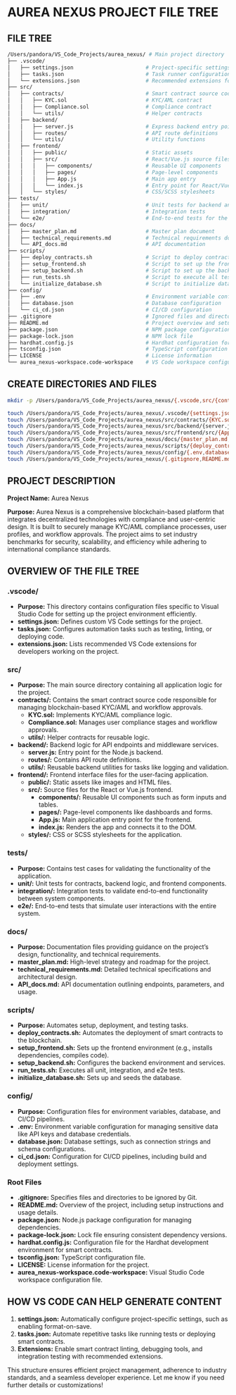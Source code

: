 # AUREA NEXUS PROJECT FILE TREE

## FILE TREE

```bash
/Users/pandora/VS_Code_Projects/aurea_nexus/ # Main project directory
├── .vscode/
│   ├── settings.json                       # Project-specific settings for VS Code
│   ├── tasks.json                          # Task runner configuration
│   └── extensions.json                     # Recommended extensions for the workspace
├── src/
│   ├── contracts/                          # Smart contract source code
│   │   ├── KYC.sol                         # KYC/AML contract
│   │   ├── Compliance.sol                  # Compliance contract
│   │   └── utils/                          # Helper contracts
│   ├── backend/
│   │   ├── server.js                       # Express backend entry point
│   │   ├── routes/                         # API route definitions
│   │   └── utils/                          # Utility functions
│   ├── frontend/
│   │   ├── public/                         # Static assets
│   │   ├── src/                            # React/Vue.js source files
│   │   │   ├── components/                 # Reusable UI components
│   │   │   ├── pages/                      # Page-level components
│   │   │   ├── App.js                      # Main app entry
│   │   │   └── index.js                    # Entry point for React/Vue.js
│   │   └── styles/                         # CSS/SCSS stylesheets
├── tests/
│   ├── unit/                               # Unit tests for backend and contracts
│   ├── integration/                        # Integration tests
│   └── e2e/                                # End-to-end tests for the entire system
├── docs/
│   ├── master_plan.md                      # Master plan document
│   ├── technical_requirements.md           # Technical requirements document
│   └── API_docs.md                         # API documentation
├── scripts/
│   ├── deploy_contracts.sh                 # Script to deploy contracts
│   ├── setup_frontend.sh                   # Script to set up the frontend
│   ├── setup_backend.sh                    # Script to set up the backend
│   ├── run_tests.sh                        # Script to execute all tests
│   └── initialize_database.sh              # Script to initialize database
├── config/
│   ├── .env                                # Environment variable configuration
│   ├── database.json                       # Database configuration
│   └── ci_cd.json                          # CI/CD configuration
├── .gitignore                              # Ignored files and directories for Git
├── README.md                               # Project overview and setup instructions
├── package.json                            # NPM package configuration
├── package-lock.json                       # NPM lock file
├── hardhat.config.js                       # Hardhat configuration for smart contracts
├── tsconfig.json                           # TypeScript configuration
├── LICENSE                                 # License information
└── aurea_nexus-workspace.code-workspace    # VS Code workspace configuration
```

## CREATE DIRECTORIES AND FILES

```bash
mkdir -p /Users/pandora/VS_Code_Projects/aurea_nexus/{.vscode,src/{contracts/{utils},backend/{routes,utils},frontend/{public,src/{components,pages}},styles},tests/{unit,integration,e2e},docs,scripts,config}

touch /Users/pandora/VS_Code_Projects/aurea_nexus/.vscode/{settings.json,tasks.json,extensions.json}
touch /Users/pandora/VS_Code_Projects/aurea_nexus/src/contracts/{KYC.sol,Compliance.sol}
touch /Users/pandora/VS_Code_Projects/aurea_nexus/src/backend/{server.js}
touch /Users/pandora/VS_Code_Projects/aurea_nexus/src/frontend/src/{App.js,index.js}
touch /Users/pandora/VS_Code_Projects/aurea_nexus/docs/{master_plan.md,technical_requirements.md,API_docs.md}
touch /Users/pandora/VS_Code_Projects/aurea_nexus/scripts/{deploy_contracts.sh,setup_frontend.sh,setup_backend.sh,run_tests.sh,initialize_database.sh}
touch /Users/pandora/VS_Code_Projects/aurea_nexus/config/{.env,database.json,ci_cd.json}
touch /Users/pandora/VS_Code_Projects/aurea_nexus/{.gitignore,README.md,package.json,package-lock.json,hardhat.config.js,tsconfig.json,LICENSE,aurea_nexus-workspace.code-workspace}
```

## PROJECT DESCRIPTION

**Project Name:** Aurea Nexus

**Purpose:** Aurea Nexus is a comprehensive blockchain-based platform that integrates decentralized technologies with compliance and user-centric design. It is built to securely manage KYC/AML compliance processes, user profiles, and workflow approvals. The project aims to set industry benchmarks for security, scalability, and efficiency while adhering to international compliance standards.

## OVERVIEW OF THE FILE TREE

### .vscode/
- **Purpose:** This directory contains configuration files specific to Visual Studio Code for setting up the project environment efficiently.
- **settings.json:** Defines custom VS Code settings for the project.
- **tasks.json:** Configures automation tasks such as testing, linting, or deploying code.
- **extensions.json:** Lists recommended VS Code extensions for developers working on the project.

### src/
- **Purpose:** The main source directory containing all application logic for the project.
- **contracts/:** Contains the smart contract source code responsible for managing blockchain-based KYC/AML and workflow approvals.
  - **KYC.sol:** Implements KYC/AML compliance logic.
  - **Compliance.sol:** Manages user compliance stages and workflow approvals.
  - **utils/:** Helper contracts for reusable logic.
- **backend/:** Backend logic for API endpoints and middleware services.
  - **server.js:** Entry point for the Node.js backend.
  - **routes/:** Contains API route definitions.
  - **utils/:** Reusable backend utilities for tasks like logging and validation.
- **frontend/:** Frontend interface files for the user-facing application.
  - **public/:** Static assets like images and HTML files.
  - **src/:** Source files for the React or Vue.js frontend.
    - **components/:** Reusable UI components such as form inputs and tables.
    - **pages/:** Page-level components like dashboards and forms.
    - **App.js:** Main application entry point for the frontend.
    - **index.js:** Renders the app and connects it to the DOM.
  - **styles/:** CSS or SCSS stylesheets for the application.

### tests/
- **Purpose:** Contains test cases for validating the functionality of the application.
- **unit/:** Unit tests for contracts, backend logic, and frontend components.
- **integration/:** Integration tests to validate end-to-end functionality between system components.
- **e2e/:** End-to-end tests that simulate user interactions with the entire system.

### docs/
- **Purpose:** Documentation files providing guidance on the project’s design, functionality, and technical requirements.
- **master_plan.md:** High-level strategy and roadmap for the project.
- **technical_requirements.md:** Detailed technical specifications and architectural design.
- **API_docs.md:** API documentation outlining endpoints, parameters, and usage.

### scripts/
- **Purpose:** Automates setup, deployment, and testing tasks.
- **deploy_contracts.sh:** Automates the deployment of smart contracts to the blockchain.
- **setup_frontend.sh:** Sets up the frontend environment (e.g., installs dependencies, compiles code).
- **setup_backend.sh:** Configures the backend environment and services.
- **run_tests.sh:** Executes all unit, integration, and e2e tests.
- **initialize_database.sh:** Sets up and seeds the database.

### config/
- **Purpose:** Configuration files for environment variables, database, and CI/CD pipelines.
- **.env:** Environment variable configuration for managing sensitive data like API keys and database credentials.
- **database.json:** Database settings, such as connection strings and schema configurations.
- **ci_cd.json:** Configuration for CI/CD pipelines, including build and deployment settings.

### Root Files
- **.gitignore:** Specifies files and directories to be ignored by Git.
- **README.md:** Overview of the project, including setup instructions and usage details.
- **package.json:** Node.js package configuration for managing dependencies.
- **package-lock.json:** Lock file ensuring consistent dependency versions.
- **hardhat.config.js:** Configuration file for the Hardhat development environment for smart contracts.
- **tsconfig.json:** TypeScript configuration file.
- **LICENSE:** License information for the project.
- **aurea_nexus-workspace.code-workspace:** Visual Studio Code workspace configuration file.

## HOW VS CODE CAN HELP GENERATE CONTENT

1. **settings.json:** Automatically configure project-specific settings, such as enabling format-on-save.
2. **tasks.json:** Automate repetitive tasks like running tests or deploying smart contracts.
3. **Extensions:** Enable smart contract linting, debugging tools, and integration testing with recommended extensions.

This structure ensures efficient project management, adherence to industry standards, and a seamless developer experience. Let me know if you need further details or customizations!
